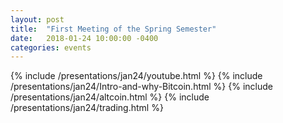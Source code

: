```yaml
---
layout: post
title:  "First Meeting of the Spring Semester"
date:   2018-01-24 10:00:00 -0400
categories: events
---
```


{% include /presentations/jan24/youtube.html %}
{% include /presentations/jan24/Intro-and-why-Bitcoin.html %}
{% include /presentations/jan24/altcoin.html %}
{% include /presentations/jan24/trading.html %}

